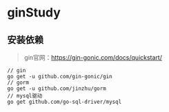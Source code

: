 # ginStudy

## 安装依赖
> gin官网：https://gin-gonic.com/docs/quickstart/
```
// gin
go get -u github.com/gin-gonic/gin
// gorm
go get -u github.com/jinzhu/gorm
// mysql驱动
go get github.com/go-sql-driver/mysql
```